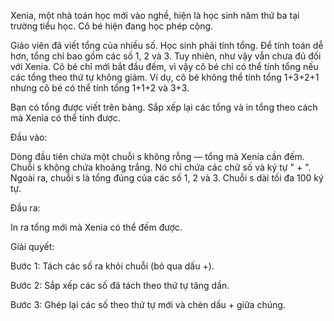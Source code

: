 Xenia, một nhà toán học mới vào nghề, hiện là học sinh năm thứ ba tại trường tiểu học. Cô bé hiện đang học phép cộng.

Giáo viên đã viết tổng của nhiều số. Học sinh phải tính tổng. Để tính toán dễ hơn, tổng chỉ bao gồm các số 1, 2 và 3. Tuy nhiên, như vậy vẫn chưa đủ đối với Xenia. Cô bé chỉ mới bắt đầu đếm, vì vậy cô bé chỉ có thể tính tổng nếu các tổng theo thứ tự không giảm. Ví dụ, cô bé không thể tính tổng 1+3+2+1 nhưng cô bé có thể tính tổng 1+1+2 và 3+3.

Bạn có tổng được viết trên bảng. Sắp xếp lại các tổng và in tổng theo cách mà Xenia có thể tính được.

Đầu vào:

Dòng đầu tiên chứa một chuỗi s không rỗng — tổng mà Xenia cần đếm. Chuỗi s không chứa khoảng trắng. Nó chỉ chứa các chữ số và ký tự " + ". Ngoài ra, chuỗi s là tổng đúng của các số 1, 2 và 3. Chuỗi s dài tối đa 100 ký tự.

Đầu ra:

In ra tổng mới mà Xenia có thể đếm được.

Giải quyết:

Bước 1: Tách các số ra khỏi chuỗi (bỏ qua dấu +).

Bước 2: Sắp xếp các số đã tách theo thứ tự tăng dần.

Bước 3: Ghép lại các số theo thứ tự mới và chèn dấu + giữa chúng.
